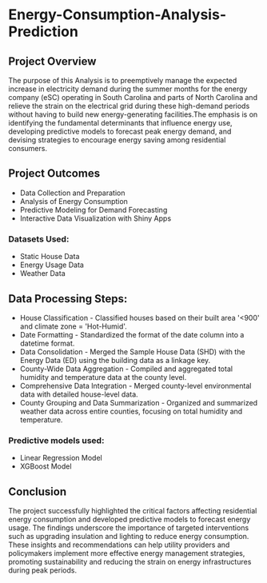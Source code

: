 # Energy-Consumption-Analysis-Prediction
## Project Overview
The purpose of this Analysis is to preemptively manage the expected increase in electricity demand during the summer months for the energy company (eSC) operating in South Carolina and parts of North Carolina and relieve the strain on the electrical grid during these high-demand periods without having to build new energy-generating facilities.The emphasis is on identifying the fundamental determinants that influence energy use, developing predictive models to forecast peak energy demand, and devising strategies to encourage energy saving among residential consumers.

## Project Outcomes
- Data Collection and Preparation
- Analysis of Energy Consumption 
- Predictive Modeling for Demand Forecasting 
- Interactive Data Visualization with Shiny Apps 

### Datasets Used:
- Static House Data
- Energy Usage Data
- Weather Data

## Data Processing Steps:
- House Classification - Classified houses based on their built area '<900' and climate zone = 'Hot-Humid'.
- Date Formatting - Standardized the format of the date column into a datetime format.
- Data Consolidation - Merged the Sample House Data (SHD) with the Energy Data (ED) using the building data as a linkage key.
- County-Wide Data Aggregation - Compiled and aggregated total humidity and temperature data at the county level.
- Comprehensive Data Integration - Merged county-level environmental data with detailed house-level data.
- County Grouping and Data Summarization - Organized and summarized weather data across entire counties, focusing on total humidity and temperature.

### Predictive models used:
- Linear Regression Model
- XGBoost Model

## Conclusion
The project successfully highlighted the critical factors affecting residential energy consumption and developed predictive models to forecast energy usage. The findings underscore the importance of targeted interventions such as upgrading insulation and lighting to reduce energy consumption. These insights and recommendations can help utility providers and policymakers implement more effective energy management strategies, promoting sustainability and reducing the strain on energy infrastructures during peak periods.